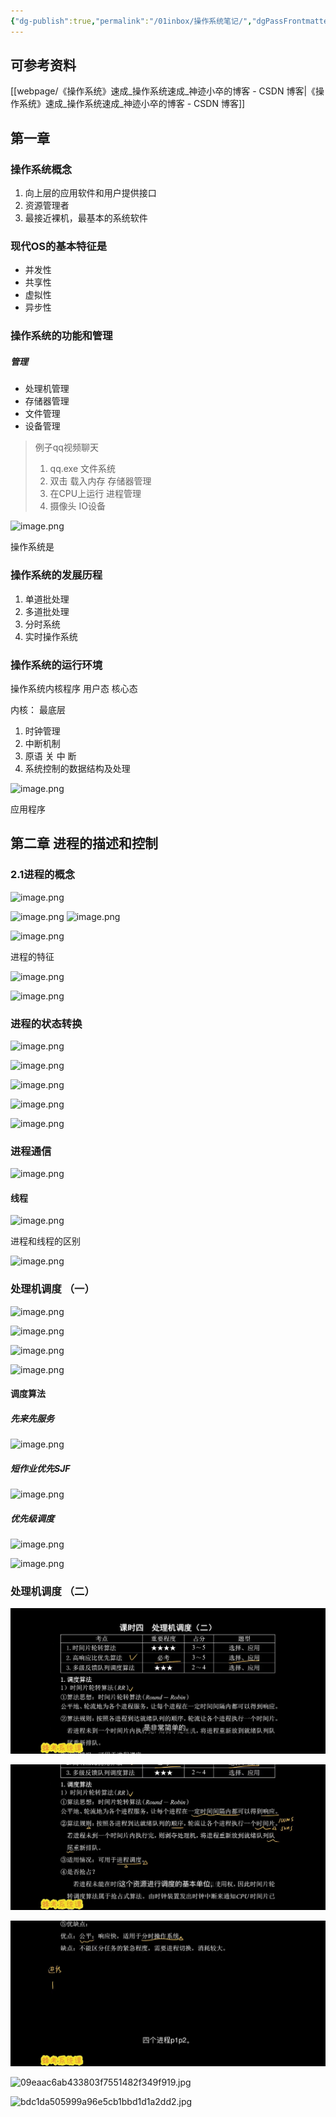```yaml
---
{"dg-publish":true,"permalink":"/01inbox/操作系统笔记/","dgPassFrontmatter":true}
---
```


## 可参考资料

[[webpage/《操作系统》速成_操作系统速成_神迹小卒的博客 - CSDN 博客\|《操作系统》速成_操作系统速成_神迹小卒的博客 - CSDN 博客]]



## 第一章

### 操作系统概念

1. 向上层的应用软件和用户提供接口
2. 资源管理者
3. 最接近裸机，最基本的系统软件

### 现代OS的基本特征是

- 并发性
- 共享性
- 虚拟性
- 异步性
### 操作系统的功能和管理

##### 管理
- 处理机管理
- 存储器管理
- 文件管理
- 设备管理
> 例子qq视频聊天
> 1. qq.exe 文件系统
> 2. 双击  载入内存   存储器管理
> 3. 在CPU上运行    进程管理  
> 4. 摄像头              IO设备    

![image.png](https://cdn-js.moeworld.top/gh/everrwsr/blogimage/20230226140230.png)





操作系统是

### 操作系统的发展历程

1. 单道批处理
2. 多道批处理 
3. 分时系统
4. 实时操作系统


### 操作系统的运行环境

操作系统内核程序
用户态
核心态

内核： 最底层 
1. 时钟管理
2. 中断机制
3. 原语 关 中 断 
5. 系统控制的数据结构及处理

![image.png](https://cdn-js.moeworld.top/gh/everrwsr/blogimage/20230226141102.png)

应用程序


## 第二章 进程的描述和控制


### 2.1进程的概念

![image.png](https://cdn-js.moeworld.top/gh/everrwsr/blogimage/20230226141516.png)

![image.png](https://cdn-js.moeworld.top/gh/everrwsr/blogimage/20230226141801.png)
![image.png](https://cdn-js.moeworld.top/gh/everrwsr/blogimage/20230226141841.png)

![image.png](https://cdn-js.moeworld.top/gh/everrwsr/blogimage/20230226141927.png)

进程的特征


![image.png](https://cdn-js.moeworld.top/gh/everrwsr/blogimage/20230226142039.png)


![image.png](https://cdn-js.moeworld.top/gh/everrwsr/blogimage/20230226142608.png)


### 进程的状态转换

![image.png](https://cdn-js.moeworld.top/gh/everrwsr/blogimage/20230226142721.png)


![image.png](https://cdn-js.moeworld.top/gh/everrwsr/blogimage/20230226142903.png)

![image.png](https://cdn-js.moeworld.top/gh/everrwsr/blogimage/20230226143046.png)

![image.png](https://cdn-js.moeworld.top/gh/everrwsr/blogimage/20230226143130.png)

![image.png](https://cdn-js.moeworld.top/gh/everrwsr/blogimage/20230226143339.png)


### 进程通信

![image.png](https://cdn-js.moeworld.top/gh/everrwsr/blogimage/20230226143423.png)


#### 线程

![image.png](https://cdn-js.moeworld.top/gh/everrwsr/blogimage/20230226143920.png)

进程和线程的区别

![image.png](https://cdn-js.moeworld.top/gh/everrwsr/blogimage/20230226144257.png)


### 处理机调度 （一）

![image.png](https://cdn-js.moeworld.top/gh/everrwsr/blogimage/20230226190532.png)


![image.png](https://cdn-js.moeworld.top/gh/everrwsr/blogimage/20230226200232.png)


![image.png](https://cdn-js.moeworld.top/gh/everrwsr/blogimage/20230226201018.png)

![image.png](https://cdn-js.moeworld.top/gh/everrwsr/blogimage/20230226201318.png)

#### 调度算法

##### 先来先服务


![image.png](https://cdn-js.moeworld.top/gh/everrwsr/blogimage/20230226201630.png)

##### 短作业优先SJF

![image.png](https://cdn-js.moeworld.top/gh/everrwsr/blogimage/20230226202422.png)

##### 优先级调度

![image.png](https://cdn-js.moeworld.top/gh/everrwsr/blogimage/20230226202808.png)

![image.png](https://cdn-js.moeworld.top/gh/everrwsr/blogimage/20230226202828.png)

### 处理机调度 （二）




![1456f413f9863f3bc96705eda3f6399.jpg](https://raw.githubusercontent.com/everrwsr/blogimage/main/1456f413f9863f3bc96705eda3f6399.jpg)

![93cb12cb68641a97f8524914385521c.jpg](https://raw.githubusercontent.com/everrwsr/blogimage/main/93cb12cb68641a97f8524914385521c.jpg)

![a4e280466e01c9971f408607e73ddef.jpg](https://raw.githubusercontent.com/everrwsr/blogimage/main/a4e280466e01c9971f408607e73ddef.jpg)


![09eaac6ab433803f7551482f349f919.jpg](https://cdn-js.moeworld.top/gh/everrwsr/blogimage//09eaac6ab433803f7551482f349f919.jpg)




![bdc1da505999a96e5cb1bbd1d1a2dd2.jpg](https://cdn-js.moeworld.top/gh/everrwsr/blogimage//bdc1da505999a96e5cb1bbd1d1a2dd2.jpg)






